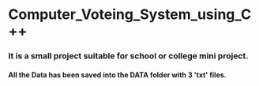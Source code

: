 # Computer_Voteing_System_using_C++

### It is a small project suitable for school or college mini project.

#### All the Data has been saved into the DATA folder with 3 'txt' files.
